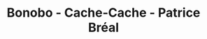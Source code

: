 ---
title: "Bonobo - Cache-Cache - Patrice Bréal"
url: /cormontreuil/bonobo-cache-cache-patrice-breal/
shop: Kleidung
---